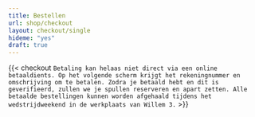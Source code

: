 ```yaml
---
title: Bestellen
url: shop/checkout
layout: checkout/single
hideme: "yes"
draft: true
---
```


<!-- {{< checkout `Payments are 100% secure and will be handled by either Mollies Paylink service, called Plink, or Paypal.me. In the next screen you will be redirected to a secure
checkout process on either useplink.com or paypal.me.` >}} -->

{{< checkout `Betaling kan helaas niet direct via een online betaaldients. Op het volgende scherm krijgt het rekeningnummer en omschrijving om te betalen. Zodra je betaald hebt en dit is geverifieerd, zullen we je spullen reserveren en apart zetten. Alle betaalde bestellingen kunnen worden afgehaald tijdens het wedstrijdweekend in de werkplaats van Willem 3.` >}}